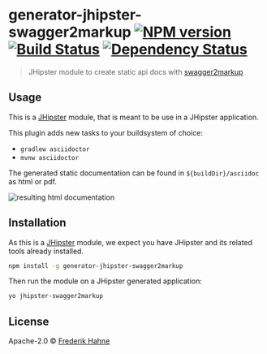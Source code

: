 # generator-jhipster-swagger2markup [![NPM version][npm-image]][npm-url] [![Build Status][travis-image]][travis-url] [![Dependency Status][daviddm-image]][daviddm-url]
> JHipster module to create static api docs with [swagger2markup](https://github.com/Swagger2Markup/swagger2markup)

## Usage

This is a [JHipster](http://jhipster.github.io/) module, that is meant to be use in a JHipster application.

This plugin adds new tasks to your buildsystem of choice:

* ``gradlew asciidoctor``
* ``mvnw asciidoctor``

The generated static documentation can be found in ``${buildDir}/asciidoc`` as html or pdf.

![resulting html documentation][result-image]

## Installation

As this is a [JHipster](http://jhipster.github.io/) module, we expect you have JHipster and its related tools already installed.

```bash
npm install -g generator-jhipster-swagger2markup
```

Then run the module on a JHipster generated application:

```bash
yo jhipster-swagger2markup
```

## License

Apache-2.0 © [Frederik Hahne](http://atomfrede.github.io/shiny-adventure/)

[npm-image]: https://badge.fury.io/js/generator-jhipster-swagger2markup.svg
[npm-url]: https://npmjs.org/package/generator-jhipster-swagger2markup
[travis-image]: https://travis-ci.org/atomfrede/generator-jhipster-swagger2markup.svg?branch=master
[travis-url]: https://travis-ci.org/atomfrede/generator-jhipster-swagger2markup
[daviddm-image]: https://david-dm.org/atomfrede/generator-jhipster-swagger2markup.svg?theme=shields.io
[daviddm-url]: https://david-dm.org/atomfrede/generator-jhipster-swagger2markup
[result-image]: https://github.com/atomfrede/generator-jhipster-swagger2markup/screen-api.png
